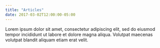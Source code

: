 ```yaml
---
title: "Articles"
date: 2017-03-02T12:00:00-05:00
---
```

Lorem ipsum dolor sit amet, consectetur adipiscing elit, sed do eiusmod tempor incididunt ut labore et dolore magna aliqua. Volutpat maecenas volutpat blandit aliquam etiam erat velit.
